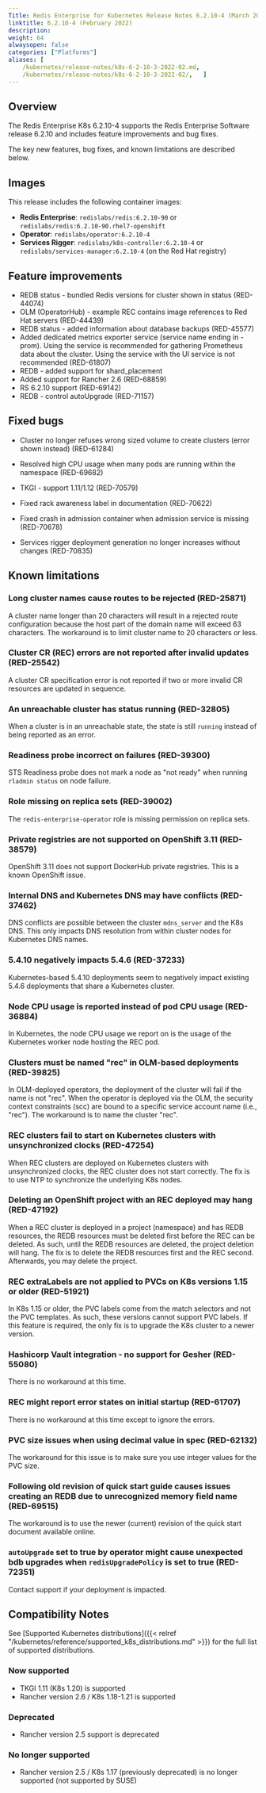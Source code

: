 ```yaml
---
Title: Redis Enterprise for Kubernetes Release Notes 6.2.10-4 (March 2022)
linktitle: 6.2.10-4 (February 2022)
description: 
weight: 64
alwaysopen: false
categories: ["Platforms"]
aliases: [
    /kubernetes/release-notes/k8s-6-2-10-3-2022-02.md,
    /kubernetes/release-notes/k8s-6-2-10-3-2022-02/,   ]
---
```

## Overview

The Redis Enterprise K8s 6.2.10-4 supports the Redis Enterprise Software release 6.2.10 and includes feature improvements and bug fixes.

The key new features, bug fixes, and known limitations are described below.

## Images

This release includes the following container images:

* **Redis Enterprise**: `redislabs/redis:6.2.10-90` or  `redislabs/redis:6.2.10-90.rhel7-openshift`
* **Operator**: `redislabs/operator:6.2.10-4`
* **Services Rigger**: `redislabs/k8s-controller:6.2.10-4` or `redislabs/services-manager:6.2.10-4` (on the Red Hat registry)

## Feature improvements

* REDB status - bundled Redis versions for cluster shown in status (RED-44074)
* OLM (OperatorHub) - example REC contains image references to Red Hat servers (RED-44439)
* REDB status - added information about database backups (RED-45577)
* Added dedicated metrics exporter service (service name ending in -prom). Using the service is recommended for gathering Prometheus data about the cluster. Using the service with the UI service is not recommended (RED-61807)
* REDB - added support for shard_placement
* Added support for Rancher 2.6 (RED-68859)
* RS 6.2.10 support (RED-69142)
* REDB - control autoUpgrade (RED-71157)

## Fixed bugs

* Cluster no longer refuses wrong sized volume to create clusters (error shown instead) (RED-61284)

* Resolved high CPU usage when many pods are running within the namespace (RED-69682)

* TKGI - support 1.11/1.12 (RED-70579)

* Fixed rack awareness label in documentation (RED-70622)

* Fixed crash in admission container when admission service is missing (RED-70678)

* Services rigger deployment generation no longer increases without changes (RED-70835)

## Known limitations

### Long cluster names cause routes to be rejected  (RED-25871)

A cluster name longer than 20 characters will result in a rejected route configuration because the host part of the domain name will exceed 63 characters. The workaround is to limit cluster name to 20 characters or less.

### Cluster CR (REC) errors are not reported after invalid updates (RED-25542)

A cluster CR specification error is not reported if two or more invalid CR resources are updated in sequence.

### An unreachable cluster has status running (RED-32805)

When a cluster is in an unreachable state, the state is still `running` instead of being reported as an error.

### Readiness probe incorrect on failures (RED-39300)

STS Readiness probe does not mark a node as "not ready" when running `rladmin status` on node failure.

### Role missing on replica sets (RED-39002)

The `redis-enterprise-operator` role is missing permission on replica sets.

### Private registries are not supported on OpenShift 3.11 (RED-38579)

OpenShift 3.11 does not support DockerHub private registries. This is a known OpenShift issue.

### Internal DNS and Kubernetes DNS may have conflicts (RED-37462)

DNS conflicts are possible between the cluster `mdns_server` and the K8s DNS. This only impacts DNS resolution from within cluster nodes for Kubernetes DNS names.

### 5.4.10 negatively impacts 5.4.6 (RED-37233)

Kubernetes-based 5.4.10 deployments seem to negatively impact existing 5.4.6 deployments that share a Kubernetes cluster.

### Node CPU usage is reported instead of pod CPU usage (RED-36884)

In Kubernetes, the node CPU usage we report on is the usage of the Kubernetes worker node hosting the REC pod.

### Clusters must be named "rec" in OLM-based deployments (RED-39825)

In OLM-deployed operators, the deployment of the cluster will fail if the name is not "rec". When the operator is deployed via the OLM, the security context constraints (scc) are bound to a specific service account name (i.e., "rec"). The workaround is to name the cluster "rec".

### REC clusters fail to start on Kubernetes clusters with unsynchronized clocks (RED-47254)

When REC clusters are deployed on Kubernetes clusters with unsynchronized clocks, the REC cluster does not start correctly. The fix is to use NTP to synchronize the underlying K8s nodes.

### Deleting an OpenShift project with an REC deployed may hang (RED-47192)

When a REC cluster is deployed in a project (namespace) and has REDB resources, the
REDB resources must be deleted first before the REC can be deleted. As such, until the
REDB resources are deleted, the project deletion will hang. The fix is to delete the
REDB resources first and the REC second. Afterwards, you may delete the project.

### REC extraLabels are not applied to PVCs on K8s versions 1.15 or older (RED-51921)

In K8s 1.15 or older, the PVC labels come from the match selectors and not the
PVC templates. As such, these versions cannot support PVC labels. If this feature
is required, the only fix is to upgrade the K8s cluster to a newer version.

### Hashicorp Vault integration - no support for Gesher (RED-55080)

There is no workaround at this time.

### REC might report error states on initial startup (RED-61707)

There is no workaround at this time except to ignore the errors.

### PVC size issues when using decimal value in spec (RED-62132)

The workaround for this issue is to make sure you use integer values for the PVC size.

### Following old revision of quick start guide causes issues creating an REDB due to unrecognized memory field name (RED-69515)

The workaround is to use the newer (current) revision of the quick start document available online.

### `autoUpgrade` set to true by operator might cause unexpected bdb upgrades when `redisUpgradePolicy` is set to true (RED-72351)

Contact support if your deployment is impacted.

## Compatibility Notes

See [Supported Kubernetes distributions]({{< relref "/kubernetes/reference/supported_k8s_distributions.md" >}}) for the full list of supported distributions.

### Now supported

* TKGI 1.11 (K8s 1.20) is supported
* Rancher version 2.6 / K8s 1.18-1.21 is supported

### Deprecated

* Rancher version 2.5 support is deprecated

### No longer supported

* Rancher version 2.5 / K8s 1.17 (previously deprecated) is no longer supported (not supported by SUSE)
